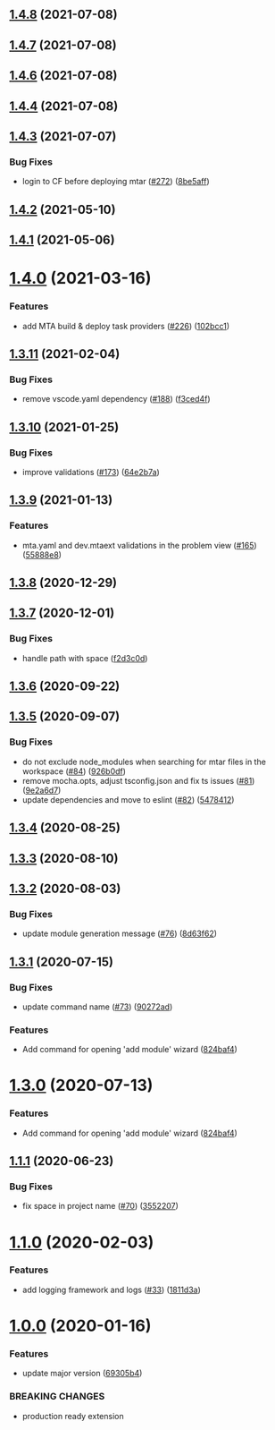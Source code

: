 ## [1.4.8](https://github.com/SAP/vscode-mta-tools/compare/v1.4.7...v1.4.8) (2021-07-08)

## [1.4.7](https://github.com/SAP/vscode-mta-tools/compare/v1.4.6...v1.4.7) (2021-07-08)

## [1.4.6](https://github.com/SAP/vscode-mta-tools/compare/v1.4.5...v1.4.6) (2021-07-08)

## [1.4.4](https://github.com/SAP/vscode-mta-tools/compare/v1.4.3...v1.4.4) (2021-07-08)

## [1.4.3](https://github.com/SAP/vscode-mta-tools/compare/v1.4.2...v1.4.3) (2021-07-07)

### Bug Fixes

- login to CF before deploying mtar ([#272](https://github.com/SAP/vscode-mta-tools/issues/272)) ([8be5aff](https://github.com/SAP/vscode-mta-tools/commit/8be5aff2c9918e5debb98424b62e4a5ce928d93a))

## [1.4.2](https://github.com/SAP/vscode-mta-tools/compare/v1.4.1...v1.4.2) (2021-05-10)

## [1.4.1](https://github.com/SAP/vscode-mta-tools/compare/v1.4.0...v1.4.1) (2021-05-06)

# [1.4.0](https://github.com/SAP/vscode-mta-tools/compare/v1.3.11...v1.4.0) (2021-03-16)

### Features

- add MTA build & deploy task providers ([#226](https://github.com/SAP/vscode-mta-tools/issues/226)) ([102bcc1](https://github.com/SAP/vscode-mta-tools/commit/102bcc18c57c54684cb63507bbecbab263c2f43d))

## [1.3.11](https://github.com/SAP/vscode-mta-tools/compare/v1.3.10...v1.3.11) (2021-02-04)

### Bug Fixes

- remove vscode.yaml dependency ([#188](https://github.com/SAP/vscode-mta-tools/issues/188)) ([f3ced4f](https://github.com/SAP/vscode-mta-tools/commit/f3ced4fbca05d392bf57753e0eaed06d1505aa5b))

## [1.3.10](https://github.com/SAP/vscode-mta-tools/compare/v1.3.9...v1.3.10) (2021-01-25)

### Bug Fixes

- improve validations ([#173](https://github.com/SAP/vscode-mta-tools/issues/173)) ([64e2b7a](https://github.com/SAP/vscode-mta-tools/commit/64e2b7af3f82b19d363c5878979eddd72b6b4698))

## [1.3.9](https://github.com/SAP/vscode-mta-tools/compare/v1.3.8...v1.3.9) (2021-01-13)

### Features

- mta.yaml and dev.mtaext validations in the problem view ([#165](https://github.com/SAP/vscode-mta-tools/issues/165)) ([55888e8](https://github.com/SAP/vscode-mta-tools/commit/55888e89a1f3d1a1393948a6402a3959499ca53a))

## [1.3.8](https://github.com/SAP/vscode-mta-tools/compare/v1.3.7...v1.3.8) (2020-12-29)

## [1.3.7](https://github.com/SAP/vscode-mta-tools/compare/v1.3.6...v1.3.7) (2020-12-01)

### Bug Fixes

- handle path with space ([f2d3c0d](https://github.com/SAP/vscode-mta-tools/commit/f2d3c0d58583d6dc641002692ac89dc3c91d7b15))

## [1.3.6](https://github.com/SAP/vscode-mta-tools/compare/v1.3.5...v1.3.6) (2020-09-22)

## [1.3.5](https://github.com/SAP/vscode-mta-tools/compare/v1.3.4...v1.3.5) (2020-09-07)

### Bug Fixes

- do not exclude node_modules when searching for mtar files in the workspace ([#84](https://github.com/SAP/vscode-mta-tools/issues/84)) ([926b0df](https://github.com/SAP/vscode-mta-tools/commit/926b0df97cdb58eb54e421ecdb82db8266f948f8))
- remove mocha.opts, adjust tsconfig.json and fix ts issues ([#81](https://github.com/SAP/vscode-mta-tools/issues/81)) ([9e2a6d7](https://github.com/SAP/vscode-mta-tools/commit/9e2a6d76f05f6a62bbea2ac2ee7160023de19127))
- update dependencies and move to eslint ([#82](https://github.com/SAP/vscode-mta-tools/issues/82)) ([5478412](https://github.com/SAP/vscode-mta-tools/commit/54784127a96714fca6e1aea96f377374e4c8390d))

<a name="1.3.4"></a>

## [1.3.4](https://github.com/SAP/vscode-mta-tools/compare/v1.3.3...v1.3.4) (2020-08-25)

<a name="1.3.3"></a>

## [1.3.3](https://github.com/SAP/vscode-mta-tools/compare/v1.3.2...v1.3.3) (2020-08-10)

<a name="1.3.2"></a>

## [1.3.2](https://github.com/SAP/vscode-mta-tools/compare/v1.3.1...v1.3.2) (2020-08-03)

### Bug Fixes

- update module generation message ([#76](https://github.com/SAP/vscode-mta-tools/issues/76)) ([8d63f62](https://github.com/SAP/vscode-mta-tools/commit/8d63f62))

<a name="1.3.1"></a>

## [1.3.1](https://github.com/SAP/vscode-mta-tools/compare/v1.1.1...v1.3.1) (2020-07-15)

### Bug Fixes

- update command name ([#73](https://github.com/SAP/vscode-mta-tools/issues/73)) ([90272ad](https://github.com/SAP/vscode-mta-tools/commit/90272ad))

### Features

- Add command for opening 'add module' wizard ([824baf4](https://github.com/SAP/vscode-mta-tools/commit/824baf4))

<a name="1.3.0"></a>

# [1.3.0](https://github.com/SAP/vscode-mta-tools/compare/v1.1.1...v1.3.0) (2020-07-13)

### Features

- Add command for opening 'add module' wizard ([824baf4](https://github.com/SAP/vscode-mta-tools/commit/824baf4))

<a name="1.1.1"></a>

## [1.1.1](https://github.com/SAP/vscode-mta-tools/compare/v1.1.0...v1.1.1) (2020-06-23)

### Bug Fixes

- fix space in project name ([#70](https://github.com/SAP/vscode-mta-tools/issues/70)) ([3552207](https://github.com/SAP/vscode-mta-tools/commit/3552207))

<a name="1.1.0"></a>

# [1.1.0](https://github.com/SAP/vscode-mta-tools/compare/v1.0.0...v1.1.0) (2020-02-03)

### Features

- add logging framework and logs ([#33](https://github.com/SAP/vscode-mta-tools/issues/33)) ([1811d3a](https://github.com/SAP/vscode-mta-tools/commit/1811d3a))

<a name="1.0.0"></a>

# [1.0.0](https://github.com/SAP/vscode-mta-tools/compare/v0.0.3...v1.0.0) (2020-01-16)

### Features

- update major version ([69305b4](https://github.com/SAP/vscode-mta-tools/commit/69305b4))

### BREAKING CHANGES

- production ready extension
